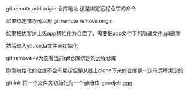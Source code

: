 git remote add origin 仓库地址 这是绑定远程仓库的命令

如果绑定错误可以用 git remote remove origin

如果把优客达上级app初始化为仓库了，需要把app文件下的隐藏文件.git删除

然后进入youkeda文件夹初始化

git remove -v为查看当前git仓库绑定的远程仓库

刚刚初始化的仓库不会有绑定但是从线上clone下来的仓库是一定有远程绑定的

git init 将一个文件夹初始化为一个git仓库
goodjob ggg